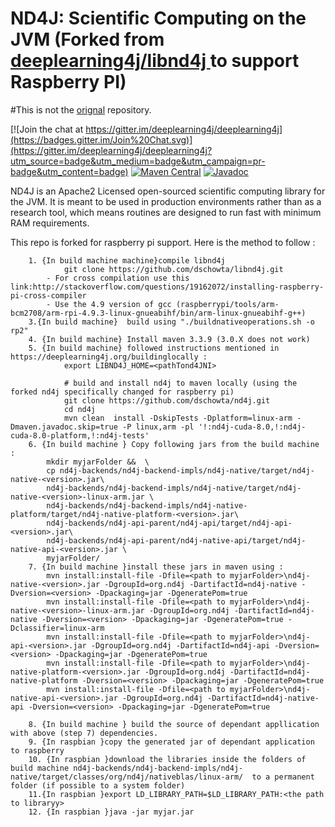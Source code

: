 ND4J: Scientific Computing on the JVM (Forked from [deeplearning4j/libnd4j
](https://github.com/deeplearning4j/libnd4j) to support Raspberry PI)
===========================================
#This is not the [orignal](https://github.com/deeplearning4j/nd4j) repository.

[![Join the chat at https://gitter.im/deeplearning4j/deeplearning4j](https://badges.gitter.im/Join%20Chat.svg)](https://gitter.im/deeplearning4j/deeplearning4j?utm_source=badge&utm_medium=badge&utm_campaign=pr-badge&utm_content=badge)
[![Maven Central](https://maven-badges.herokuapp.com/maven-central/org.nd4j/nd4j/badge.svg)](https://maven-badges.herokuapp.com/maven-central/org.nd4j/nd4j)
[![Javadoc](https://javadoc-emblem.rhcloud.com/doc/org.nd4j/nd4j/badge.svg)](http://nd4j.org/doc)

ND4J is an Apache2 Licensed open-sourced scientific computing library for the JVM. It is meant to be used in production environments
rather than as a research tool, which means routines are designed to run fast with minimum RAM requirements.



This repo is forked for raspberry pi support. Here is the method to follow : 

		1. {In build machine machine}compile libnd4j
				git clone https://github.com/dschowta/libnd4j.git
			- For cross compilation use this link:http://stackoverflow.com/questions/19162072/installing-raspberry-pi-cross-compiler
			- Use the 4.9 version of gcc (raspberrypi/tools/arm-bcm2708/arm-rpi-4.9.3-linux-gnueabihf/bin/arm-linux-gnueabihf-g++)
		3.{In build machine}  build using "./buildnativeoperations.sh -o rp2"
		4. {In build machine} Install maven 3.3.9 (3.0.X does not work)
		5. {In build machine} followed instructions mentioned in https://deeplearning4j.org/buildinglocally :
				export LIBND4J_HOME=<pathTond4JNI>
				
				# build and install nd4j to maven locally (using the forked nd4j specifically changed for raspberry pi)
				git clone https://github.com/dschowta/nd4j.git
				cd nd4j
				mvn clean  install -DskipTests -Dplatform=linux-arm -Dmaven.javadoc.skip=true -P linux,arm -pl '!:nd4j-cuda-8.0,!:nd4j-cuda-8.0-platform,!:nd4j-tests'
		6. {In build machine } Copy following jars from the build machine :
			mkdir myjarFolder &&  \
			cp nd4j-backends/nd4j-backend-impls/nd4j-native/target/nd4j-native-<version>.jar\
			nd4j-backends/nd4j-backend-impls/nd4j-native/target/nd4j-native-<version>-linux-arm.jar \
			nd4j-backends/nd4j-backend-impls/nd4j-native-platform/target/nd4j-native-platform-<version>.jar\
			nd4j-backends/nd4j-api-parent/nd4j-api/target/nd4j-api-<version>.jar\
			nd4j-backends/nd4j-api-parent/nd4j-native-api/target/nd4j-native-api-<version>.jar \
			myjarFolder/
		7. {In build machine }install these jars in maven using :
			mvn install:install-file -Dfile=<path to myjarFolder>\nd4j-native-<version>.jar -DgroupId=org.nd4j -DartifactId=nd4j-native -Dversion=<version> -Dpackaging=jar -DgeneratePom=true
			mvn install:install-file -Dfile=<path to myjarFolder>\nd4j-native-<version>-linux-arm.jar -DgroupId=org.nd4j -DartifactId=nd4j-native -Dversion=<version> -Dpackaging=jar -DgeneratePom=true -Dclassifier=linux-arm
			mvn install:install-file -Dfile=<path to myjarFolder>\nd4j-api-<version>.jar -DgroupId=org.nd4j -DartifactId=nd4j-api -Dversion=<version> -Dpackaging=jar -DgeneratePom=true
			mvn install:install-file -Dfile=<path to myjarFolder>\nd4j-native-platform-<version>.jar -DgroupId=org.nd4j -DartifactId=nd4j-native-platform -Dversion=<version> -Dpackaging=jar -DgeneratePom=true
			mvn install:install-file -Dfile=<path to myjarFolder>\nd4j-native-api-<version>.jar -DgroupId=org.nd4j -DartifactId=nd4j-native-api -Dversion=<version> -Dpackaging=jar -DgeneratePom=true
			
		8. {In build machine } build the source of dependant appllication with above (step 7) dependencies.
		9. {In raspbian }copy the generated jar of dependant application to raspberry
		10. {In raspbian }download the libraries inside the folders of build machine nd4j-backends/nd4j-backend-impls/nd4j-native/target/classes/org/nd4j/nativeblas/linux-arm/  to a permanent folder (if possible to a system folder)
		11.{In raspbian }export LD_LIBRARY_PATH=$LD_LIBRARY_PATH:<the path to libraryy>
		12. {In raspbian }java -jar myjar.jar